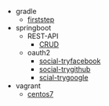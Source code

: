 

- gradle
  - [firststep](gradle/readme.md)
- springboot
  - REST-API
    - [CRUD](springboot/rest_crud/readme.md)
  - oauth2
    - [social-tryfacebook](springboot/oauth2/social-tryfacebook/readme.md)
    - [social-trygithub](springboot/oauth2/social-trygithub/readme.md)
    - [scial-trygoogle](springboot/oauth2/social-trygoogle/readme.md)
- vagrant
  - [centos7](vagrant/centos7/README.md)
